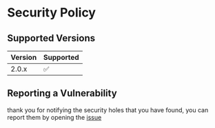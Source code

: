 # Security Policy

## Supported Versions

| Version | Supported          |
| ------- | ------------------ |
| 2.0.x   | :white_check_mark: |

## Reporting a Vulnerability
thank you for notifying the security holes that you have found, you can report them by opening the [issue](https://github.com/LuminetteBourgeons/WPU-Bot-2.0/issues)
